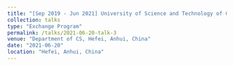 ```yaml
---
title: "[Sep 2019 - Jun 2021] University of Science and Technology of China"
collection: talks
type: "Exchange Program"
permalink: /talks/2021-06-20-talk-3
venue: "Department of CS, Hefei, Anhui, China"
date: "2021-06-20"
location: "Hefei, Anhui, China"
---
```

